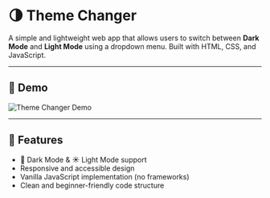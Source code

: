 # 🌗 Theme Changer

A simple and lightweight web app that allows users to switch between **Dark Mode** and **Light Mode** using a dropdown menu. Built with HTML, CSS, and JavaScript.

---

## 📸 Demo

![Theme Changer Demo](https://via.placeholder.com/800x400.png?text=Add+a+demo+GIF+or+screenshot+here)


---

## 🚀 Features

- 🌙 Dark Mode & ☀️ Light Mode support
- Responsive and accessible design
- Vanilla JavaScript implementation (no frameworks)
- Clean and beginner-friendly code structure


